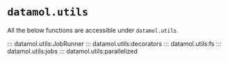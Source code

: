 # `datamol.utils`

All the below functions are accessible under `datamol.utils`.

::: datamol.utils:JobRunner
::: datamol.utils:decorators
::: datamol.utils:fs
::: datamol.utils:jobs
::: datamol.utils:parallelized

